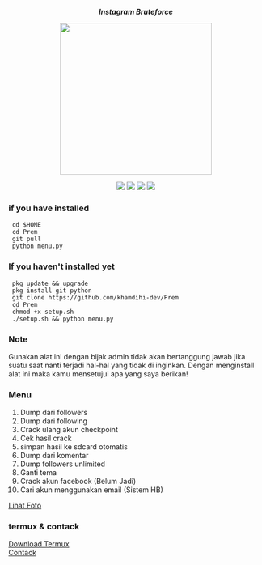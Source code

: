 <p align="center"><i><b>Instagram Bruteforce</i></b></p>
<p align="center"><img src="https://gifdb.com/images/high/glitching-hacker-hub-biwszmcveudzaori.gif" width="300"/></p>
<div align="center">
  <p>
    <img src="https://img.shields.io/badge/Author-KhamdihiDev-green?style=flat-square">
    <img src="https://img.shields.io/badge/Written%20In-Python-green?style=flat-square">
    <img src="https://img.shields.io/badge/Open%20Source-No-yellow?style=flat-square">
    <img src="https://img.shields.io/badge/Premium-Ya-green?style=flat-square">
  </p>
</div>

### if you have installed
   ```
    cd $HOME
    cd Prem
    git pull
    python menu.py
  ```
    
### If you haven't installed yet
   ```
    pkg update && upgrade
    pkg install git python
    git clone https://github.com/khamdihi-dev/Prem
    cd Prem
    chmod +x setup.sh
    ./setup.sh && python menu.py
  ```
### Note
Gunakan alat ini dengan bijak admin tidak akan bertanggung jawab jika suatu saat nanti terjadi hal-hal yang tidak di inginkan.
Dengan menginstall alat ini maka kamu mensetujui apa yang saya berikan!

### Menu
1. Dump dari followers
2. Dump dari following
3. Crack ulang akun checkpoint
4. Cek hasil crack
5. simpan hasil ke sdcard otomatis
6. Dump dari komentar
7. Dump followers unlimited
8. Ganti tema
9. Crack akun facebook (Belum Jadi)
10. Cari akun menggunakan email (Sistem HB)

<a href="https://scontent.fcgk3-3.fna.fbcdn.net/v/t39.30808-6/439416624_365202523179848_8501028985303288205_n.jpg?_nc_cat=101&ccb=1-7&_nc_sid=5f2048&_nc_eui2=AeExIZuNb-UQ9LX60EoUtpd3gBjCRsYFJEuAGMJGxgUkS4o6sEj1a2zRD1D2v8V6ihUV8dVffBv1iyySl1pFLqvg&_nc_ohc=gwWgytZglQYQ7kNvgELENNq&_nc_zt=23&_nc_ht=scontent.fcgk3-3.fna&oh=00_AfB69XrG2jAm4do5n9AwUsNARe1r9aGcWIkNTrT08Au1qA&oe=66418275">Lihat Foto</a>

### termux & contack
<div>
  <p>
  <a href="https://f-droid.org/repo/com.termux_118.apk">Download Termux</a><br>
  <a href="https://wa.me/+6283853140469">Contack</a>
</p>
</div>

